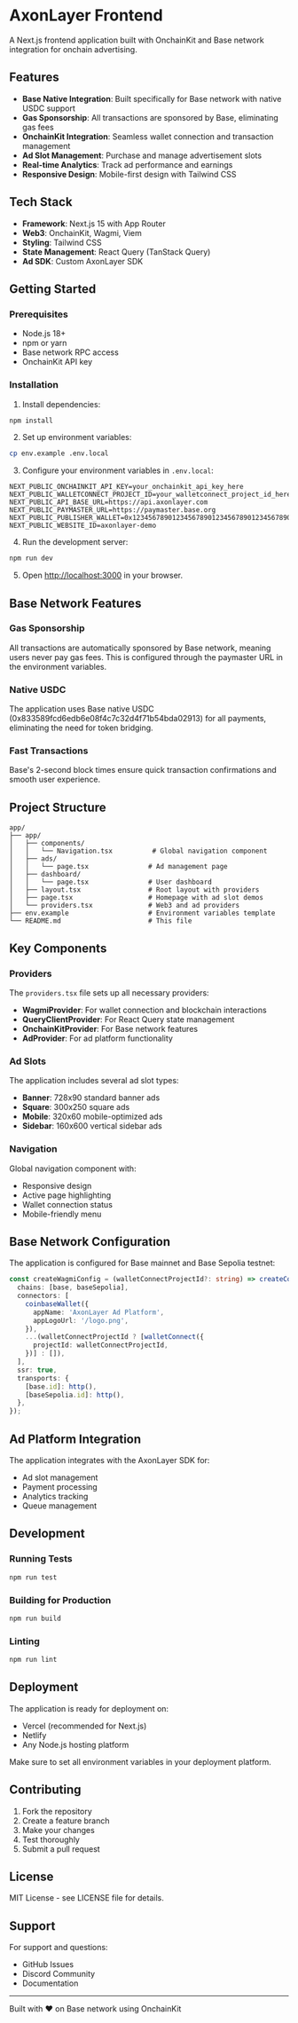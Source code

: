 # AxonLayer Frontend

A Next.js frontend application built with OnchainKit and Base network integration for onchain advertising.

## Features

- **Base Native Integration**: Built specifically for Base network with native USDC support
- **Gas Sponsorship**: All transactions are sponsored by Base, eliminating gas fees
- **OnchainKit Integration**: Seamless wallet connection and transaction management
- **Ad Slot Management**: Purchase and manage advertisement slots
- **Real-time Analytics**: Track ad performance and earnings
- **Responsive Design**: Mobile-first design with Tailwind CSS

## Tech Stack

- **Framework**: Next.js 15 with App Router
- **Web3**: OnchainKit, Wagmi, Viem
- **Styling**: Tailwind CSS
- **State Management**: React Query (TanStack Query)
- **Ad SDK**: Custom AxonLayer SDK

## Getting Started

### Prerequisites

- Node.js 18+
- npm or yarn
- Base network RPC access
- OnchainKit API key

### Installation

1. Install dependencies:

```bash
npm install
```

2. Set up environment variables:

```bash
cp env.example .env.local
```

3. Configure your environment variables in `.env.local`:

```env
NEXT_PUBLIC_ONCHAINKIT_API_KEY=your_onchainkit_api_key_here
NEXT_PUBLIC_WALLETCONNECT_PROJECT_ID=your_walletconnect_project_id_here
NEXT_PUBLIC_API_BASE_URL=https://api.axonlayer.com
NEXT_PUBLIC_PAYMASTER_URL=https://paymaster.base.org
NEXT_PUBLIC_PUBLISHER_WALLET=0x1234567890123456789012345678901234567890
NEXT_PUBLIC_WEBSITE_ID=axonlayer-demo
```

4. Run the development server:

```bash
npm run dev
```

5. Open [http://localhost:3000](http://localhost:3000) in your browser.

## Base Network Features

### Gas Sponsorship

All transactions are automatically sponsored by Base network, meaning users never pay gas fees. This is configured through the paymaster URL in the environment variables.

### Native USDC

The application uses Base native USDC (0x833589fcd6edb6e08f4c7c32d4f71b54bda02913) for all payments, eliminating the need for token bridging.

### Fast Transactions

Base's 2-second block times ensure quick transaction confirmations and smooth user experience.

## Project Structure

```
app/
├── app/
│   ├── components/
│   │   └── Navigation.tsx          # Global navigation component
│   ├── ads/
│   │   └── page.tsx               # Ad management page
│   ├── dashboard/
│   │   └── page.tsx               # User dashboard
│   ├── layout.tsx                 # Root layout with providers
│   ├── page.tsx                   # Homepage with ad slot demos
│   └── providers.tsx              # Web3 and ad providers
├── env.example                    # Environment variables template
└── README.md                      # This file
```

## Key Components

### Providers

The `providers.tsx` file sets up all necessary providers:

- **WagmiProvider**: For wallet connection and blockchain interactions
- **QueryClientProvider**: For React Query state management
- **OnchainKitProvider**: For Base network features
- **AdProvider**: For ad platform functionality

### Ad Slots

The application includes several ad slot types:

- **Banner**: 728x90 standard banner ads
- **Square**: 300x250 square ads
- **Mobile**: 320x60 mobile-optimized ads
- **Sidebar**: 160x600 vertical sidebar ads

### Navigation

Global navigation component with:

- Responsive design
- Active page highlighting
- Wallet connection status
- Mobile-friendly menu

## Base Network Configuration

The application is configured for Base mainnet and Base Sepolia testnet:

```typescript
const createWagmiConfig = (walletConnectProjectId?: string) => createConfig({
  chains: [base, baseSepolia],
  connectors: [
    coinbaseWallet({
      appName: 'AxonLayer Ad Platform',
      appLogoUrl: '/logo.png',
    }),
    ...(walletConnectProjectId ? [walletConnect({
      projectId: walletConnectProjectId,
    })] : []),
  ],
  ssr: true,
  transports: {
    [base.id]: http(),
    [baseSepolia.id]: http(),
  },
});
```

## Ad Platform Integration

The application integrates with the AxonLayer SDK for:

- Ad slot management
- Payment processing
- Analytics tracking
- Queue management

## Development

### Running Tests

```bash
npm run test
```

### Building for Production

```bash
npm run build
```

### Linting

```bash
npm run lint
```

## Deployment

The application is ready for deployment on:

- Vercel (recommended for Next.js)
- Netlify
- Any Node.js hosting platform

Make sure to set all environment variables in your deployment platform.

## Contributing

1. Fork the repository
2. Create a feature branch
3. Make your changes
4. Test thoroughly
5. Submit a pull request

## License

MIT License - see LICENSE file for details.

## Support

For support and questions:

- GitHub Issues
- Discord Community
- Documentation

---

Built with ❤️ on Base network using OnchainKit